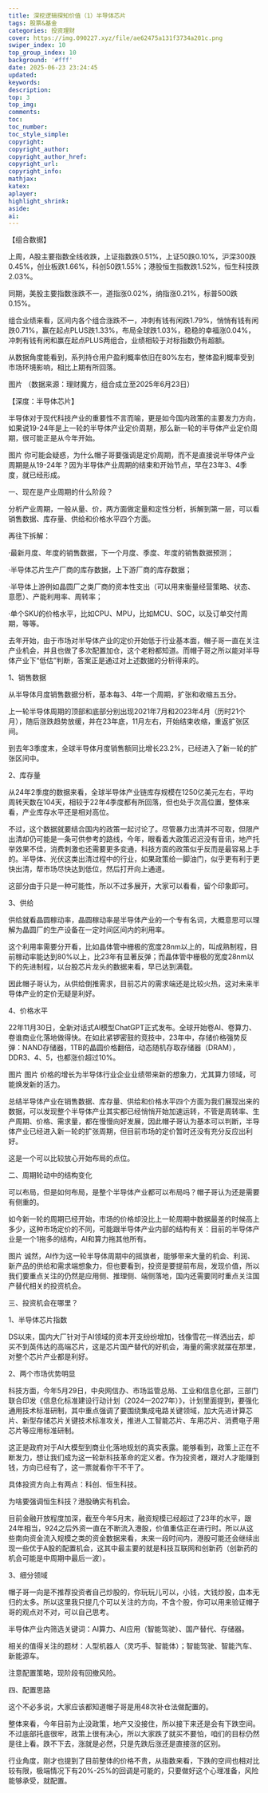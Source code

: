 ```yaml
---
title: 深挖逻辑探知价值（1）半导体芯片
tags: 股票&基金
categories: 投资理财
cover: https://img.090227.xyz/file/ae62475a131f3734a201c.png
swiper_index: 10
top_group_index: 10
background: '#fff'
date: 2025-06-23 23:24:45
updated:
keywords:
description:
top: 3
top_img:
comments:
toc:
toc_number:
toc_style_simple:
copyright:
copyright_author:
copyright_author_href:
copyright_url:
copyright_info:
mathjax:
katex:
aplayer:
highlight_shrink:
aside:
ai:
---
```


【组合数据】

上周，A股主要指数全线收跌，上证指数跌0.51%，上证50跌0.10%，沪深300跌0.45%，创业板跌1.66%，科创50跌1.55%；港股恒生指数跌1.52%，恒生科技跌2.03%。

同期，美股主要指数涨跌不一，道指涨0.02%，纳指涨0.21%，标普500跌0.15%。

组合业绩来看，区间内各个组合涨跌不一，冲刺有钱有闲跌1.79%，悄悄有钱有闲跌0.71%，赢在起点PLUS跌1.33%，布局全球跌1.03%，稳稳的幸福涨0.04%，冲刺有钱有闲和赢在起点PLUS两组合，业绩相较于对标指数仍有超额。

从数据角度能看到，系列持仓用户盈利概率依旧在80%左右，整体盈利概率受到市场环境影响，相比上期有所回落。

图片
（数据来源：理财魔方，组合成立至2025年6月23日）

【深度：半导体芯片】

半导体对于现代科技产业的重要性不言而喻，更是如今国内政策的主要发力方向，如果说19-24年是上一轮的半导体产业定价周期，那么新一轮的半导体产业定价周期，很可能正是从今年开始。

图片
你可能会疑惑，为什么帽子哥要强调是定价周期，而不是直接说半导体产业周期是从19-24年？因为半导体产业周期的结束和开始节点，早在23年3、4季度，就已经形成。

一、现在是产业周期的什么阶段？

分析产业周期，一般从量、价，两方面做定量和定性分析，拆解到第一层，可以看销售数据、库存量、供给和价格水平四个方面。

再往下拆解：

·最新月度、年度的销售数据，下一个月度、季度、年度的销售数据预测；

·半导体芯片生产厂商的库存数据，上下游厂商的库存数据；

·半导体上游例如晶圆厂之类厂商的资本性支出（可以用来衡量经营策略、状态、意愿）、产能利用率、周转率；

·单个SKU的价格水平，比如CPU、MPU，比如MCU、SOC，以及订单交付周期，等等。

去年开始，由于市场对半导体产业的定价开始低于行业基本面，帽子哥一直在关注产业机会，并且也做了多次配置加仓，这个老粉都知道。而帽子哥之所以能对半导体产业下“低估”判断，答案正是通过对上述数据的分析得来的。

1、销售数据

从半导体月度销售数据分析，基本每3、4年一个周期，扩张和收缩五五分。

上一轮半导体周期的顶部和底部分别出现2021年7月和2023年4月（历时21个月），随后涨跌趋势放缓，并在23年底，11月左右，开始结束收缩，重返扩张区间。

到去年3季度末，全球半导体月度销售额同比增长23.2%，已经进入了新一轮的扩张区间中。

2、库存量

从24年2季度的数据来看，全球半导体产业链库存规模在1250亿美元左右，平均周转天数在104天，相较于22年4季度都有所回落，但也处于次高位置，整体来看，产业库存水平还是相对高位。

不过，这个数据就要结合国内的政策一起讨论了。尽管暴力出清并不可取，但限产出清却仍可能是一条可供参考的路线，今年，眼看着大政策迟迟没有音讯，地产托举效果不佳，消费刺激也还需要更多变通，科技方面的政策似乎反而是最容易上手的。半导体、光伏这类出清过程中的行业，如果政策给一脚油门，似乎更有利于更快出清，帮市场尽快达到低位，然后打开向上通道。

这部分由于只是一种可能性，所以不过多展开，大家可以看看，留个印象即可。

3、供给

供给就看晶圆稼动率，晶圆稼动率是半导体产业的一个专有名词，大概意思可以理解为晶圆厂的生产设备在一定时间区间内的利用率。

这个利用率需要分开看，比如晶体管中栅极的宽度28nm以上的，叫成熟制程，目前稼动率能达到80%以上，比23年有显著反弹；而晶体管中栅极的宽度28nm以下的先进制程，以台股芯片龙头的数据来看，早已达到满载。

因此帽子哥认为，从供给倒推需求，目前芯片的需求端还是比较火热，这对未来半导体产业的定价无疑是利好。

4、价格水平

22年11月30日，全新对话式AI模型ChatGPT正式发布。全球开始卷AI、卷算力、卷谁商业化落地做得快。在如此紧锣密鼓的竞技中，23年中，存储价格强势反弹：NAND存储器，1TB的晶圆价格翻倍，动态随机存取存储器（DRAM），DDR3、4、5，也都涨价超过10%。

图片
图片
价格的增长为半导体行业企业业绩带来新的想象力，尤其算力领域，可能焕发新的活力。

总结半导体产业在销售数据、库存量、供给和价格水平四个方面为我们展现出来的数据，可以发现整个半导体产业其实都已经悄悄开始加速运转，不管是周转率、生产周期、价格、需求量，都在慢慢向好发展，因此帽子哥认为基本可以判断，半导体产业已经进入新一轮的扩张周期，但目前市场的定价暂时还没有充分反应出利好。

这是一个可以比较放心开始布局的点位。

二、周期轮动中的结构变化

可以布局，但是如何布局，是整个半导体产业都可以布局吗？帽子哥认为还是需要有侧重的。

如今新一轮的周期已经开始，市场的价格却没比上一轮周期中数据最差的时候高上多少，这种市场定价的不同，可能跟半导体产业内部的结构有关：目前的半导体产业是一个1拖多的结构，AI和算力拖其他所有。

图片
诚然，AI作为这一轮半导体周期中的摇旗者，能够带来大量的机会、利润、新产品的供给和需求端想象力，但也要看到，投资是要提前布局，发现价值，所以我们要重点关注的仍然是应用侧、推理侧、端侧落地，国内还需要同时重点关注国产替代相关的投资机会。

三、投资机会在哪里？

1、半导体芯片指数

DS以来，国内大厂针对于AI领域的资本开支纷纷增加，钱像雪花一样洒出去，却买不到英伟达的高端芯片，这是芯片国产替代的好机会，海量的需求就摆在那里，对整个芯片产业都是利好。

2、两个市场优势明显

科技方面，今年5月29日，中央网信办、市场监管总局、工业和信息化部，三部门联合印发《信息化标准建设行动计划（2024—2027年）》，计划里面提到，要强化通用技术标准研制，其中重点强调了要围绕集成电路关键领域，加大先进计算芯片、新型存储芯片关键技术标准攻关，推进人工智能芯片、车用芯片、消费电子用芯片等应用标准研制。

这正是政府对于AI大模型到商业化落地规划的真实表露。能够看到，政策上正在不断发力，想让我们成为这一轮新科技革命的定义者。作为投资者，跟对人才能赚到钱，方向已经有了，这一票就看你干不干了。

具体投资方向上有两点：科创、恒生科技。

为啥要强调恒生科技？港股确实有机会。

目前金融开放程度加深，截至今年5月末，融资规模已经超过了23年的水平，跟24年相当，924之后外资一直在不断流入港股，价值重估正在进行时。所以从这些南向资金流入规模之类的资金数据来看，未来一段时间内，港股可能还会继续出现一些优于A股的配置机会，这其中最主要的就是科技互联网和创新药（创新药的机会可能是中周期中最后一波）。

3、细分领域

帽子哥一向是不推荐投资者自己炒股的，你玩玩儿可以，小钱，大钱炒股，血本无归的太多。所以这里我只提几个可以关注的方向，不含个股，你可以用来验证帽子哥的观点对不对，可以自己思考。

半导体产业内筛选关键词：AI算力、AI应用（智能驾驶）、国产替代、存储器。

相关的值得关注的题材：人型机器人（灵巧手、智能体）；智能驾驶、智能汽车、新能源车。

注意配置策略，现阶段有回撤风险。

四、配置思路

这个不必多说，大家应该都知道帽子哥是用48次补仓法做配置的。

整体来看，今年目前为止没政策，地产又没接住，所以接下来还是会有下跌空间。不过底部托底很牢，政策上很有决心，所以大家跌了就买不要怕，咱们的目标仍然是往上看。跌不下去，涨就是必然，只是先跌后涨还是直接涨的区别。

行业角度，刚才也提到了目前整体的价格不贵，从指数来看，下跌的空间也相对比较有限，极端情况下有20%-25%的回调是可能的，只要做好这个心理准备，风险能够承受，就配置。